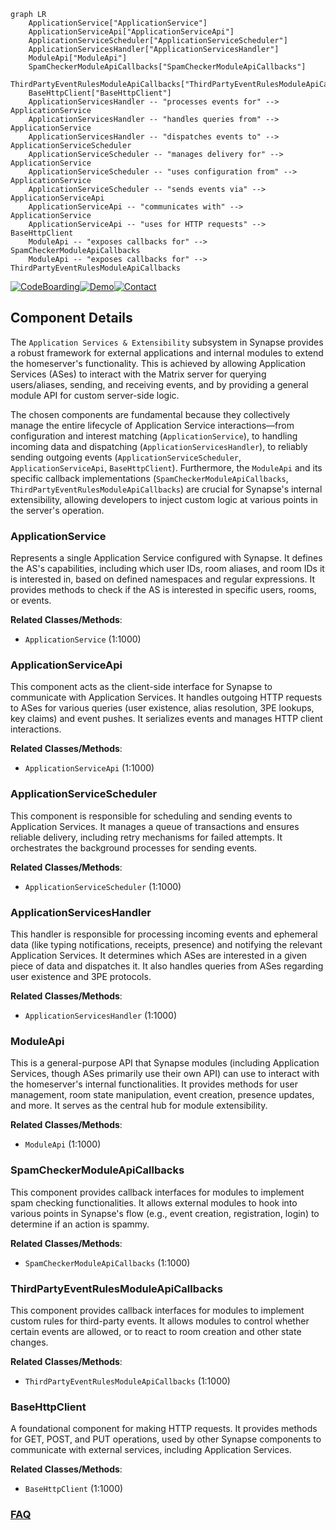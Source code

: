 ```mermaid
graph LR
    ApplicationService["ApplicationService"]
    ApplicationServiceApi["ApplicationServiceApi"]
    ApplicationServiceScheduler["ApplicationServiceScheduler"]
    ApplicationServicesHandler["ApplicationServicesHandler"]
    ModuleApi["ModuleApi"]
    SpamCheckerModuleApiCallbacks["SpamCheckerModuleApiCallbacks"]
    ThirdPartyEventRulesModuleApiCallbacks["ThirdPartyEventRulesModuleApiCallbacks"]
    BaseHttpClient["BaseHttpClient"]
    ApplicationServicesHandler -- "processes events for" --> ApplicationService
    ApplicationServicesHandler -- "handles queries from" --> ApplicationService
    ApplicationServicesHandler -- "dispatches events to" --> ApplicationServiceScheduler
    ApplicationServiceScheduler -- "manages delivery for" --> ApplicationService
    ApplicationServiceScheduler -- "uses configuration from" --> ApplicationService
    ApplicationServiceScheduler -- "sends events via" --> ApplicationServiceApi
    ApplicationServiceApi -- "communicates with" --> ApplicationService
    ApplicationServiceApi -- "uses for HTTP requests" --> BaseHttpClient
    ModuleApi -- "exposes callbacks for" --> SpamCheckerModuleApiCallbacks
    ModuleApi -- "exposes callbacks for" --> ThirdPartyEventRulesModuleApiCallbacks
```
[![CodeBoarding](https://img.shields.io/badge/Generated%20by-CodeBoarding-9cf?style=flat-square)](https://github.com/CodeBoarding/CodeBoarding)[![Demo](https://img.shields.io/badge/Try%20our-Demo-blue?style=flat-square)](https://www.codeboarding.org/demo)[![Contact](https://img.shields.io/badge/Contact%20us%20-%20contact@codeboarding.org-lightgrey?style=flat-square)](mailto:contact@codeboarding.org)

## Component Details

The `Application Services & Extensibility` subsystem in Synapse provides a robust framework for external applications and internal modules to extend the homeserver's functionality. This is achieved by allowing Application Services (ASes) to interact with the Matrix server for querying users/aliases, sending, and receiving events, and by providing a general module API for custom server-side logic.

The chosen components are fundamental because they collectively manage the entire lifecycle of Application Service interactions—from configuration and interest matching (`ApplicationService`), to handling incoming data and dispatching (`ApplicationServicesHandler`), to reliably sending outgoing events (`ApplicationServiceScheduler`, `ApplicationServiceApi`, `BaseHttpClient`). Furthermore, the `ModuleApi` and its specific callback implementations (`SpamCheckerModuleApiCallbacks`, `ThirdPartyEventRulesModuleApiCallbacks`) are crucial for Synapse's internal extensibility, allowing developers to inject custom logic at various points in the server's operation.

### ApplicationService
Represents a single Application Service configured with Synapse. It defines the AS's capabilities, including which user IDs, room aliases, and room IDs it is interested in, based on defined namespaces and regular expressions. It provides methods to check if the AS is interested in specific users, rooms, or events.


**Related Classes/Methods**:

- `ApplicationService` (1:1000)


### ApplicationServiceApi
This component acts as the client-side interface for Synapse to communicate with Application Services. It handles outgoing HTTP requests to ASes for various queries (user existence, alias resolution, 3PE lookups, key claims) and event pushes. It serializes events and manages HTTP client interactions.


**Related Classes/Methods**:

- `ApplicationServiceApi` (1:1000)


### ApplicationServiceScheduler
This component is responsible for scheduling and sending events to Application Services. It manages a queue of transactions and ensures reliable delivery, including retry mechanisms for failed attempts. It orchestrates the background processes for sending events.


**Related Classes/Methods**:

- `ApplicationServiceScheduler` (1:1000)


### ApplicationServicesHandler
This handler is responsible for processing incoming events and ephemeral data (like typing notifications, receipts, presence) and notifying the relevant Application Services. It determines which ASes are interested in a given piece of data and dispatches it. It also handles queries from ASes regarding user existence and 3PE protocols.


**Related Classes/Methods**:

- `ApplicationServicesHandler` (1:1000)


### ModuleApi
This is a general-purpose API that Synapse modules (including Application Services, though ASes primarily use their own API) can use to interact with the homeserver's internal functionalities. It provides methods for user management, room state manipulation, event creation, presence updates, and more. It serves as the central hub for module extensibility.


**Related Classes/Methods**:

- `ModuleApi` (1:1000)


### SpamCheckerModuleApiCallbacks
This component provides callback interfaces for modules to implement spam checking functionalities. It allows external modules to hook into various points in Synapse's flow (e.g., event creation, registration, login) to determine if an action is spammy.


**Related Classes/Methods**:

- `SpamCheckerModuleApiCallbacks` (1:1000)


### ThirdPartyEventRulesModuleApiCallbacks
This component provides callback interfaces for modules to implement custom rules for third-party events. It allows modules to control whether certain events are allowed, or to react to room creation and other state changes.


**Related Classes/Methods**:

- `ThirdPartyEventRulesModuleApiCallbacks` (1:1000)


### BaseHttpClient
A foundational component for making HTTP requests. It provides methods for GET, POST, and PUT operations, used by other Synapse components to communicate with external services, including Application Services.


**Related Classes/Methods**:

- `BaseHttpClient` (1:1000)




### [FAQ](https://github.com/CodeBoarding/GeneratedOnBoardings/tree/main?tab=readme-ov-file#faq)